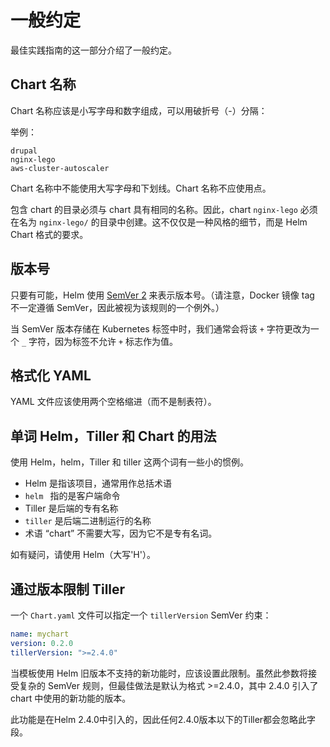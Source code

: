 # 一般约定

最佳实践指南的这一部分介绍了一般约定。

## Chart 名称

Chart 名称应该是小写字母和数字组成，可以用破折号（-）分隔：

举例：

```
drupal
nginx-lego
aws-cluster-autoscaler
```

Chart 名称中不能使用大写字母和下划线。Chart 名称不应使用点。

包含 chart 的目录必须与 chart 具有相同的名称。因此，chart `nginx-lego` 必须在名为 `nginx-lego/` 的目录中创建。这不仅仅是一种风格的细节，而是 Helm Chart 格式的要求。

## 版本号

只要有可能，Helm 使用 [SemVer 2](http://semver.org) 来表示版本号。（请注意，Docker 镜像 tag 不一定遵循 SemVer，因此被视为该规则的一个例外。）

当 SemVer 版本存储在 Kubernetes 标签中时，我们通常会将该 `+` 字符更改为一个 `_` 字符，因为标签不允许 `+` 标志作为值。

## 格式化 YAML

YAML 文件应该使用两个空格缩进（而不是制表符）。

## 单词 Helm，Tiller 和 Chart 的用法
使用 Helm，helm，Tiller 和 tiller 这两个词有一些小的惯例。

- Helm 是指该项目，通常用作总括术语
- `helm ` 指的是客户端命令
- Tiller 是后端的专有名称
- `tiller` 是后端二进制运行的名称
- 术语 “chart” 不需要大写，因为它不是专有名词。

如有疑问，请使用 Helm（大写'H'）。

## 通过版本限制 Tiller

一个 `Chart.yaml` 文件可以指定一个 `tillerVersion` SemVer 约束：

```yaml
name: mychart
version: 0.2.0
tillerVersion: ">=2.4.0"
```

当模板使用 Helm 旧版本不支持的新功能时，应该设置此限制。虽然此参数将接受复杂的 SemVer 规则，但最佳做法是默认为格式 >=2.4.0，其中 2.4.0 引入了 chart 中使用的新功能的版本。

此功能是在Helm 2.4.0中引入的，因此任何2.4.0版本以下的Tiller都会忽略此字段。
